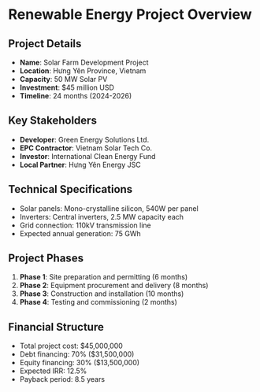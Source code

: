 # Renewable Energy Project Overview

## Project Details
- **Name**: Solar Farm Development Project
- **Location**: Hưng Yên Province, Vietnam
- **Capacity**: 50 MW Solar PV
- **Investment**: $45 million USD
- **Timeline**: 24 months (2024-2026)

## Key Stakeholders
- **Developer**: Green Energy Solutions Ltd.
- **EPC Contractor**: Vietnam Solar Tech Co.
- **Investor**: International Clean Energy Fund
- **Local Partner**: Hưng Yên Energy JSC

## Technical Specifications
- Solar panels: Mono-crystalline silicon, 540W per panel
- Inverters: Central inverters, 2.5 MW capacity each
- Grid connection: 110kV transmission line
- Expected annual generation: 75 GWh

## Project Phases
1. **Phase 1**: Site preparation and permitting (6 months)
2. **Phase 2**: Equipment procurement and delivery (8 months)
3. **Phase 3**: Construction and installation (10 months)
4. **Phase 4**: Testing and commissioning (2 months)

## Financial Structure
- Total project cost: $45,000,000
- Debt financing: 70% ($31,500,000)
- Equity financing: 30% ($13,500,000)
- Expected IRR: 12.5%
- Payback period: 8.5 years

